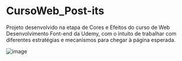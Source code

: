 # CursoWeb_Post-its
Projeto desenvolvido na etapa de Cores e Efeitos do curso de Web Desenvolvimento Font-end da Udemy, com o intuito de trabalhar com diferentes estratégias e mecanismos para chegar à página esperada. 

![image](https://github.com/LeonardoSanga/CursoWeb_Post-its/assets/100099053/16e46111-3757-4883-b499-78ef52722031)
